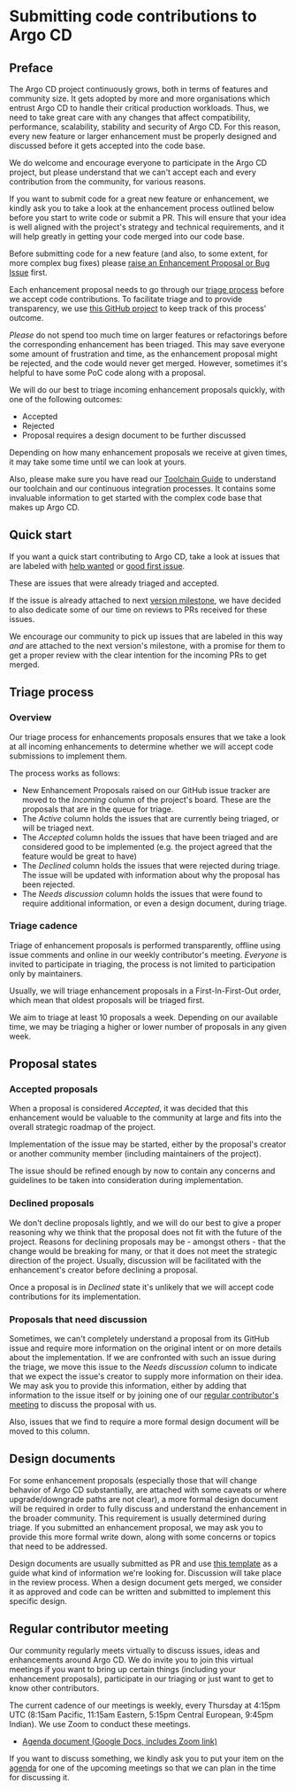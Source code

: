 # Submitting code contributions to Argo CD

## Preface

The Argo CD project continuously grows, both in terms of features and community size. It gets adopted by more and more organisations which entrust Argo CD to handle their critical production workloads. Thus, we need to take great care with any changes that affect compatibility, performance, scalability, stability and security of Argo CD. For this reason, every new feature or larger enhancement must be properly designed and discussed before it gets accepted into the code base.

We do welcome and encourage everyone to participate in the Argo CD project, but please understand that we can't accept each and every contribution from the community, for various reasons.

If you want to submit code for a great new feature or enhancement, we kindly ask you to take a look at the
enhancement process outlined below before you start to write code or submit a PR. This will ensure that your idea is well aligned with the project's strategy and technical requirements, and it will help greatly in getting your code merged into our code base.

Before submitting code for a new feature (and also, to some extent, for more complex bug fixes) please
[raise an Enhancement Proposal or Bug Issue](https://github.com/argoproj/argo-cd/issues/new/choose)
first.

Each enhancement proposal needs to go through our
[triage process](#triage-process)
before we accept code contributions. To facilitate triage and to provide transparency, we use
[this GitHub project](https://github.com/orgs/argoproj/projects/18) to keep track of this process' outcome.

_Please_ do not spend too much time on larger features or refactorings before the corresponding enhancement has been triaged. This may save everyone some amount of frustration and time, as the enhancement proposal might be rejected, and the code would never get merged. However, sometimes it's helpful to have some PoC code along with a proposal.

We will do our best to triage incoming enhancement proposals quickly, with one of the following outcomes:

* Accepted
* Rejected
* Proposal requires a design document to be further discussed

Depending on how many enhancement proposals we receive at given times, it may take some time until we can look at yours.

Also, please make sure you have read our
[Toolchain Guide](toolchain-guide.md)
to understand our toolchain and our continuous integration processes. It contains some invaluable information to get started with the complex code base that makes up Argo CD.

## Quick start

If you want a quick start contributing to Argo CD, take a look at issues that are labeled with
[help wanted](https://github.com/argoproj/argo-cd/issues?q=is%3Aopen+is%3Aissue+label%3A%22help+wanted%22)
or
[good first issue](https://github.com/argoproj/argo-cd/issues?q=is%3Aopen+is%3Aissue+label%3A%22good+first+issue%22).

These are issues that were already triaged and accepted.

If the issue is already attached to next
[version milestone](https://github.com/argoproj/argo-cd/milestones),
we have decided to also dedicate some of our time on reviews to PRs received for these issues.

We encourage our community to pick up issues that are labeled in this way *and* are attached to the next version's milestone, with a promise for them to get a proper review with the clear intention for the incoming PRs to get merged.

## Triage process

### Overview

Our triage process for enhancements proposals ensures that we take a look at all incoming enhancements to determine whether we will accept code submissions to implement them.

The process works as follows:

* New Enhancement Proposals raised on our GitHub issue tracker are moved to the _Incoming_ column of the project's board. These are the proposals that are in the queue for triage.
* The _Active_ column holds the issues that are currently being triaged, or will be triaged next.
* The _Accepted_ column holds the issues that have been triaged and are considered good to be implemented (e.g. the project agreed that the feature would be great to have)
* The _Declined_ column holds the issues that were rejected during triage. The issue will be updated with information about why the proposal has been rejected.
* The _Needs discussion_ column holds the issues that were found to require additional information, or even a design document, during triage.

### Triage cadence

Triage of enhancement proposals is performed transparently, offline using issue comments and online in our weekly contributor's meeting. _Everyone_ is invited to participate in triaging, the process is not limited to participation only by maintainers.

Usually, we will triage enhancement proposals in a First-In-First-Out order, which mean that oldest proposals will be triaged first.

We aim to triage at least 10 proposals a week. Depending on our available time, we may be triaging a higher or lower number of proposals in any given week.

## Proposal states

### Accepted proposals

When a proposal is considered _Accepted_, it was decided that this enhancement would be valuable to the community at large and fits into the overall strategic roadmap of the project.

Implementation of the issue may be started, either by the proposal's creator or another community member (including maintainers of the project).

The issue should be refined enough by now to contain any concerns and guidelines to be taken into consideration during implementation.

### Declined proposals

We don't decline proposals lightly, and we will do our best to give a proper reasoning why we think that the proposal does not fit with the future of the project. Reasons for declining proposals may be - amongst others - that the change would be breaking for many, or that it does not meet the strategic direction of the project. Usually, discussion will be facilitated with the enhancement's creator before declining a proposal.

Once a proposal is in _Declined_ state it's unlikely that we will accept code contributions for its implementation.

### Proposals that need discussion

Sometimes, we can't completely understand a proposal from its GitHub issue and require more information on the original intent or on more details about the implementation. If we are confronted with such an issue during the triage, we move this issue to the _Needs discussion_ column to indicate that we expect the issue's creator to supply more information on their idea. We may ask you to provide this information, either by adding that information to the issue itself or by joining one of our
[regular contributor's meeting](#regular-contributor-meeting)
to discuss the proposal with us.

Also, issues that we find to require a more formal design document will be moved to this column.

## Design documents

For some enhancement proposals (especially those that will change behavior of Argo CD substantially, are attached with some caveats or where upgrade/downgrade paths are not clear), a more formal design document will be required in order to fully discuss and understand the enhancement in the broader community. This requirement is usually determined during triage. If you submitted an enhancement proposal, we may ask you to provide this more formal write down, along with some concerns or topics that need to be addressed.

Design documents are usually submitted as PR and use [this template](https://github.com/argoproj/argo-cd/blob/master/docs/proposals/001-proposal-template.md) as a guide what kind of information we're looking for. Discussion will take place in the review process. When a design document gets merged, we consider it as approved and code can be written and submitted to implement this specific design.

## Regular contributor meeting

Our community regularly meets virtually to discuss issues, ideas and enhancements around Argo CD. We do invite you to join this virtual meetings if you want to bring up certain things (including your enhancement proposals), participate in our triaging or just want to get to know other contributors.

The current cadence of our meetings is weekly, every Thursday at 4:15pm UTC (8:15am Pacific, 11:15am Eastern, 5:15pm Central European, 9:45pm Indian). We use Zoom to conduct these meetings.

* [Agenda document (Google Docs, includes Zoom link)](https://docs.google.com/document/d/1xkoFkVviB70YBzSEa4bDnu-rUZ1sIFtwKKG1Uw8XsY8)

If you want to discuss something, we kindly ask you to put your item on the
[agenda](https://docs.google.com/document/d/1xkoFkVviB70YBzSEa4bDnu-rUZ1sIFtwKKG1Uw8XsY8)
for one of the upcoming meetings so that we can plan in the time for discussing it.